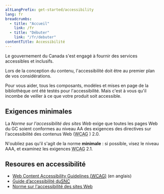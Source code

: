 ```yaml
---
altLangPrefix: get-started/accessibility
lang: fr
breadcrumbs:
  - title: "Accueil"
    link: /fr
  - title: "Débuter"
    link: "/fr/debuter"
contentTitle: Accessibilité
---
```

<p>Le gouvernement du Canada s'est engagé à fournir des services accessibles et inclusifs.</p>

<p>Lors de la conception du contenu, l'accessibilité doit être au premier plan de vos considérations.</p>

<p>Pour vous aider, tous les composants, modèles et mises en page de la bibliothèque ont été testés pour l'accessibilité. Mais c'est à vous qu'il incombe de veiller à ce que votre produit soit accessible.</p>

<h2>Exigences minimales</h2>

<p>La <cite>Norme sur l'accessibilité des sites Web</cite>  exige que toutes les pages Web du GC soient conformes au niveau AA des exigences des directives sur l'accessibilité des contenus Web (<abbr title="Web Content Accessibility Guidelines">WCAG</abbr> ) 2.0.</p>

<p>N'oubliez pas qu'il s'agit de la norme  <strong>minimale</strong> : si possible, visez le niveau AAA, et examinez les exigences <abbr title="Web Content Accessibility Guidelines">WCAG</abbr> 2.1. </p>

<h2>Resoures en accessibilité</h2>
<ul>
  <li><a href="https://www.w3.org/WAI/standards-guidelines/wcag/">Web Content Accessibility Guidelines (<abbr title="Web Content Accessibility Guidelines">WCAG</abbr>)</a> (en anglais)</li>
  <li><a href="https://digital.canada.ca/a11y/">Guide d’accessibilité du<abbr title="Service numérique canadien ">SNC</abbr></a></li>
  <li><a href="https://www.tbs-sct.gc.ca/pol/doc-fra.aspx?id=23601">Norme sur l'accessibilité des sites Web</a></li>
</ul>
